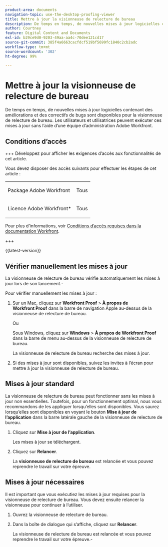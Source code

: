 ```yaml
---
product-area: documents
navigation-topic: use-the-desktop-proofing-viewer
title: Mettre à jour la visionneuse de relecture de bureau
description: De temps en temps, de nouvelles mises à jour logicielles contenant des améliorations et des correctifs de bugs sont disponibles pour la visionneuse de relecture de bureau. Les utilisateurs et utilisatrices peuvent exécuter ces mises à jour sans l’aide d’une équipe d’administration Adobe Workfront.
author: Courtney
feature: Digital Content and Documents
exl-id: b29ce9d0-9203-49aa-aa4c-70dee121cd17
source-git-commit: 385f4a6663cacfdcf519bf5699fc1840c2cb2adc
workflow-type: tm+mt
source-wordcount: '302'
ht-degree: 99%

---
```


# Mettre à jour la visionneuse de relecture de bureau

De temps en temps, de nouvelles mises à jour logicielles contenant des améliorations et des correctifs de bugs sont disponibles pour la visionneuse de relecture de bureau. Les utilisateurs et utilisatrices peuvent exécuter ces mises à jour sans l’aide d’une équipe d’administration Adobe Workfront.

<!--
>[!IMPORTANT]
>
>Windows users must manually reinstall the Desktop Proofing Viewer to support Chrome version 91. After manually reinstalling, the Desktop Proofing Viewer upgrades to the latest version (2.0.15). Future updates to the Desktop Proofing Viewer will be automatic. For information in reinstalling, see [Install the Desktop Proofing Viewer](../../../review-and-approve-work/proofing/use-the-desktop-proofing-viewer/installing-desktop-proofing-viewer.md). -->

## Conditions d’accès

+++ Développez pour afficher les exigences d’accès aux fonctionnalités de cet article.

Vous devez disposer des accès suivants pour effectuer les étapes de cet article :

<table style="table-layout:auto"> 
 <col> 
 <col> 
 <tbody> 
  <tr> 
   <td role="rowheader">Package Adobe Workfront</td> 
   <td> <p>Tous</p> </td> 
  </tr> 
  <tr> 
   <td role="rowheader">Licence Adobe Workfront*</td> 
   <td> <p>Tous</p> </td> 
  </tr> 
 </tbody> 
</table>

Pour plus d’informations, voir [Conditions d’accès requises dans la documentation Workfront](/help/quicksilver/administration-and-setup/add-users/access-levels-and-object-permissions/access-level-requirements-in-documentation.md).

+++

{{latest-version}}

## Vérifier manuellement les mises à jour

La visionneuse de relecture de bureau vérifie automatiquement les mises à jour lors de son lancement.-

Pour vérifier manuellement les mises à jour :

1. Sur un Mac, cliquez sur **Workfront Proof** > **À propos de Workfront Proof** dans la barre de navigation Apple au-dessus de la visionneuse de relecture de bureau.

   Ou

   Sous Windows, cliquez sur **Windows** > **À propos de Workfront Proof** dans la barre de menu au-dessus de la visionneuse de relecture de bureau.

   La visionneuse de relecture de bureau recherche des mises à jour.

1. Si des mises à jour sont disponibles, suivez les invites à l’écran pour mettre à jour la visionneuse de relecture de bureau.

## Mises à jour standard

La visionneuse de relecture de bureau peut fonctionner sans les mises à jour non essentielles. Toutefois, pour un fonctionnement optimal, nous vous recommandons de les appliquer lorsqu’elles sont disponibles. Vous saurez lorsqu’elles sont disponibles en voyant le bouton **Mise à jour de l’application** dans la barre latérale gauche de la visionneuse de relecture de bureau.

1. Cliquez sur **Mise à jour de l’application**.

   Les mises à jour se téléchargent.

1. Cliquez sur **Relancer**.

   La **visionneuse de relecture de bureau** est relancée et vous pouvez reprendre le travail sur votre épreuve.

## Mises à jour nécessaires

Il est important que vous exécutiez les mises à jour requises pour la visionneuse de relecture de bureau. Vous devez ensuite relancer la visionneuse pour continuer à l’utiliser.

1. Ouvrez la visionneuse de relecture de bureau.
1. Dans la boîte de dialogue qui s’affiche, cliquez sur **Relancer**.

   La visionneuse de relecture de bureau est relancée et vous pouvez reprendre le travail sur votre épreuve.-
